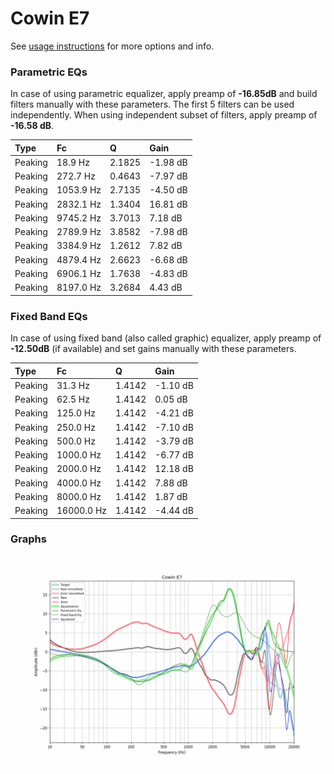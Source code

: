 # Cowin E7
See [usage instructions](https://github.com/jaakkopasanen/AutoEq#usage) for more options and info.

### Parametric EQs
In case of using parametric equalizer, apply preamp of **-16.85dB** and build filters manually
with these parameters. The first 5 filters can be used independently.
When using independent subset of filters, apply preamp of **-16.58 dB**.

| Type    | Fc        |      Q | Gain     |
|:--------|:----------|:-------|:---------|
| Peaking | 18.9 Hz   | 2.1825 | -1.98 dB |
| Peaking | 272.7 Hz  | 0.4643 | -7.97 dB |
| Peaking | 1053.9 Hz | 2.7135 | -4.50 dB |
| Peaking | 2832.1 Hz | 1.3404 | 16.81 dB |
| Peaking | 9745.2 Hz | 3.7013 | 7.18 dB  |
| Peaking | 2789.9 Hz | 3.8582 | -7.98 dB |
| Peaking | 3384.9 Hz | 1.2612 | 7.82 dB  |
| Peaking | 4879.4 Hz | 2.6623 | -6.68 dB |
| Peaking | 6906.1 Hz | 1.7638 | -4.83 dB |
| Peaking | 8197.0 Hz | 3.2684 | 4.43 dB  |

### Fixed Band EQs
In case of using fixed band (also called graphic) equalizer, apply preamp of **-12.50dB**
(if available) and set gains manually with these parameters.

| Type    | Fc         |      Q | Gain     |
|:--------|:-----------|:-------|:---------|
| Peaking | 31.3 Hz    | 1.4142 | -1.10 dB |
| Peaking | 62.5 Hz    | 1.4142 | 0.05 dB  |
| Peaking | 125.0 Hz   | 1.4142 | -4.21 dB |
| Peaking | 250.0 Hz   | 1.4142 | -7.10 dB |
| Peaking | 500.0 Hz   | 1.4142 | -3.79 dB |
| Peaking | 1000.0 Hz  | 1.4142 | -6.77 dB |
| Peaking | 2000.0 Hz  | 1.4142 | 12.18 dB |
| Peaking | 4000.0 Hz  | 1.4142 | 7.88 dB  |
| Peaking | 8000.0 Hz  | 1.4142 | 1.87 dB  |
| Peaking | 16000.0 Hz | 1.4142 | -4.44 dB |

### Graphs
![](./Cowin%20E7.png)
